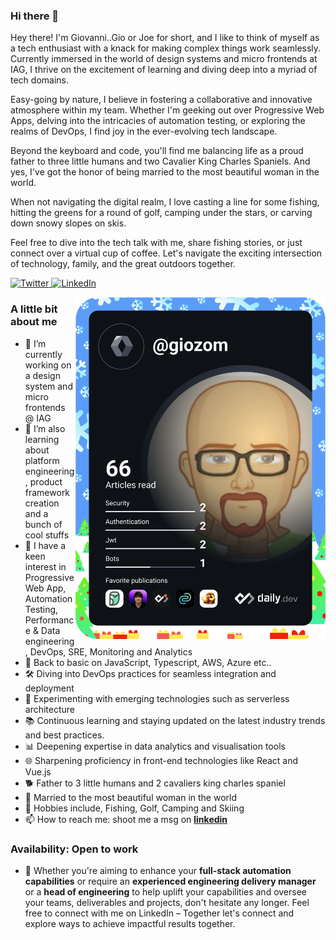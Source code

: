 ### Hi there 👋

Hey there! I'm Giovanni..Gio or Joe for short, and I like to think of myself as a tech enthusiast with a knack for making complex things work seamlessly. Currently immersed in the world of design systems and micro frontends at IAG, I thrive on the excitement of learning and diving deep into a myriad of tech domains.

Easy-going by nature, I believe in fostering a collaborative and innovative atmosphere within my team. Whether I'm geeking out over Progressive Web Apps, delving into the intricacies of automation testing, or exploring the realms of DevOps, I find joy in the ever-evolving tech landscape.

Beyond the keyboard and code, you'll find me balancing life as a proud father to three little humans and two Cavalier King Charles Spaniels. And yes, I've got the honor of being married to the most beautiful woman in the world.

When not navigating the digital realm, I love casting a line for some fishing, hitting the greens for a round of golf, camping under the stars, or carving down snowy slopes on skis.

Feel free to dive into the tech talk with me, share fishing stories, or just connect over a virtual cup of coffee. Let's navigate the exciting intersection of technology, family, and the great outdoors together.

<div align="left">
  <a href="https://twitter.com/giozom">
    <img
      src="https://img.shields.io/twitter/follow/giozom?label=Twitter&logo=twitter&style=flat-square&color=1da1f2&logoColor=ffffff"
      alt="Twitter"
    />
  </a>
  <a href="https://www.linkedin.com/in/giovanniarsenius/">
    <img
      src="https://img.shields.io/static/v1?logo=linkedin&style=flat-square&color=0072b1&label=LinkedIn&message=%E2%98%86"
      alt="LinkedIn"
    />
  </a>
</div>
  
<a href="https://app.daily.dev/giozom"><img src="https://github.com/giozom/giozom/blob/main/devcard.svg" align="right" width="400" alt="Giovanni's Dev Card"/></a>

### A little bit about me
- 🔭 I’m currently working on a design system and micro frontends @ IAG
- 🌱 I’m also learning about platform engineering, product framework creation and a bunch of cool stuffs
- 🌱 I have a keen interest in Progressive Web App, Automation Testing, Performance & Data engineering, DevOps, SRE, Monitoring and Analytics
- 🌱 Back to basic on JavaScript, Typescript, AWS, Azure etc..
- 🛠️ Diving into DevOps practices for seamless integration and deployment
- 🧪 Experimenting with emerging technologies such as serverless architecture
- 📚 Continuous learning and staying updated on the latest industry trends and best practices.
- 📊 Deepening expertise in data analytics and visualisation tools
- 🌐 Sharpening proficiency in front-end technologies like React and Vue.js
- 🐕 Father to 3 little humans and 2 cavaliers king charles spaniel
- 💍 Married to the most beautiful woman in the world
- 🙉 Hobbies include, Fishing, Golf, Camping and Skiing
- 📫 How to reach me: shoot me a msg on **[linkedin](https://www.linkedin.com/in/giovanniarsenius)**

### Availability: Open to work
- 🚀 Whether you're aiming to enhance your **full-stack automation capabilities** or require an **experienced engineering delivery manager** or a **head of engineering** to help uplift your capabilities and oversee your teams, deliverables and projects, don't hesitate any longer. Feel free to connect with me on LinkedIn – Together let's connect and explore ways to achieve impactful results together. 
